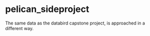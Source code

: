 # pelican_sideproject
The same data as the databird capstone project, is approached in a different way.
